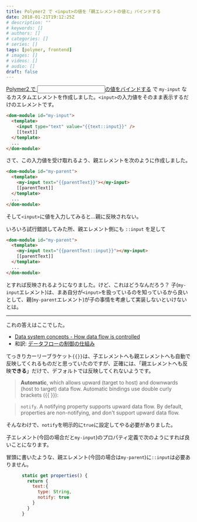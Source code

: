 ```yaml
---
title: Polymer2 で <input>の値を「親エレメントの値と」バインドする
date: 2018-01-21T19:12:25Z
# description: ""
# keywords: []
# authors: []
# categories: []
# series: []
tags: [polymer, frontend]
# images: []
# videos: []
# audio: []
draft: false
---
```


[Polymer2 で <input>の値をバインドする](https://qiita.com/yukihane/items/2cf963901a6c49b390dc) で `my-input` なるカスタムエレメントを作成しました。`<input>`の入力値をそのまま表示するだけのエレメントです。

```html
<dom-module id="my-input">
  <template>
    <input type="text" value="{{text::input}}" />
    [[text]]
  </template>
  ...
</dom-module>
```

さて、この入力値を受け取れるよう、親エレメントを次のように作成しました。

```html
<dom-module id="my-parent">
  <template>
    <my-input text="{{parentText}}"></my-input>
    [[parentText]]
  </template>
  ...
</dom-module>
```

そして`<input>`に値を入力してみると…親に反映されない。

いろいろ試行錯誤してみた所、親エレメント側にも `::input` を足して

```html
<dom-module id="my-parent">
  <template>
    <my-input text="{{parentText::input}}"></my-input>
    [[parentText]]
  </template>
  ...
</dom-module>
```

とすれば反映されるようになりました。けど、これはどうなんだろう？
子(`my-input`エレメント)は、まあ自分が`<input>`を扱っているのを知っているから良いとして、親(`my-parent`エレメント)が子の事情を考慮して実装しないといけないとは。

---

これの答えはここでした。

- [Data system concepts - How data flow is controlled](https://www.polymer-project.org/2.0/docs/devguide/data-system#data-flow-control)
- 和訳: [データフローの制御の仕組み](https://qiita.com/jtakiguchi/items/2a89e5c080a58e8b750b#%E3%83%87%E3%83%BC%E3%82%BF%E3%83%95%E3%83%AD%E3%83%BC%E3%81%AE%E5%88%B6%E5%BE%A1%E3%81%AE%E4%BB%95%E7%B5%84%E3%81%BF)

てっきりカーリーブラケット`{{}}`は、子エレメントへも親エレメントへも自動で反映してくれるものだと思っていたのですが、正確には、「親エレメントへも反映**できる**」だけで、デフォルトでは反映してくれないようです。

> **Automatic**, which allows upward (target to host) and downwards (host to target) data flow. Automatic bindings use double curly brackets ({{ }}):

<span></span>

> `notify`. A notifying property supports upward data flow. By default, properties are non-notifying, and don't support upward data flow.

そんなわけで、`notify`を明示的に`true`に設定してやる必要がありました。

子エレメント(今回の場合だと`my-input`)のプロパティ定義で次のようにすれば良いことになります。

冒頭に書いたような、親エレメント(今回の場合は`my-parent`)に`::input`は必要ありません。

```js
      static get properties() {
        return {
          text:{
            type: String,
            notify: true
          }
        }
      }
```

